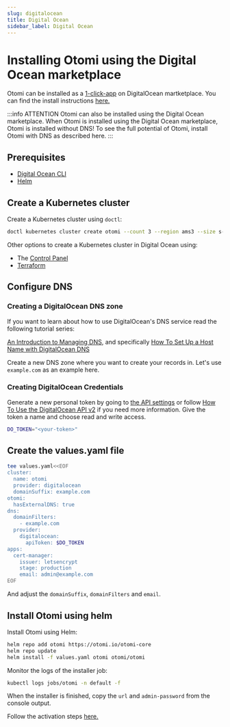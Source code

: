 ```yaml
---
slug: digitalocean
title: Digital Ocean
sidebar_label: Digital Ocean
---
```


# Installing Otomi using the Digital Ocean marketplace

Otomi can be installed as a [1-click-app](https://marketplace.digitalocean.com/apps/otomi?refcode=476bfcac9ec9&action=deploy) on DigitalOcean martketplace. You can find the install instructions [here.](https://marketplace.digitalocean.com/apps/otomi)

:::info ATTENTION
Otomi can also be installed using the Digital Ocean  marketplace. When Otomi is installed using the Digital Ocean marketplace, Otomi is installed without DNS! To see the full potential of Otomi, install Otomi with DNS as described here.
:::

## Prerequisites

- [Digital Ocean CLI](https://docs.digitalocean.com/reference/doctl/how-to/install/)
- [Helm](https://kubernetes.io/docs/tasks/tools/)

## Create a Kubernetes cluster

Create a Kubernetes cluster using `doctl`:

```bash
doctl kubernetes cluster create otomi --count 3 --region ams3 --size s-4vcpu-8gb --version 1.27.6-do.0
```

Other options to create a Kubernetes cluster in Digital Ocean using:

- The [Control Panel](https://docs.digitalocean.com/products/kubernetes/how-to/create-clusters/)
- [Terraform](https://registry.terraform.io/providers/digitalocean/digitalocean/latest/docs/resources/kubernetes_cluster)

## Configure DNS

### Creating a DigitalOcean DNS zone

If you want to learn about how to use DigitalOcean's DNS service read the following tutorial series:

[An Introduction to Managing DNS](https://www.digitalocean.com/community/tutorial_series/an-introduction-to-managing-dns), and specifically [How To Set Up a Host Name with DigitalOcean DNS](https://www.digitalocean.com/community/tutorials/how-to-set-up-a-host-name-with-digitalocean)

Create a new DNS zone where you want to create your records in. Let's use `example.com` as an example here.

### Creating DigitalOcean Credentials

Generate a new personal token by going to [the API settings](https://cloud.digitalocean.com/settings/api/tokens) or follow [How To Use the DigitalOcean API v2](https://www.digitalocean.com/community/tutorials/how-to-use-the-digitalocean-api-v2) if you need more information. Give the token a name and choose read and write access.

```bash
DO_TOKEN="<your-token>"
```

## Create the values.yaml file

```bash
tee values.yaml<<EOF
cluster:
  name: otomi
  provider: digitalocean
  domainSuffix: example.com
otomi:
  hasExternalDNS: true
dns:
  domainFilters: 
    - example.com
  provider:
    digitalocean:
      apiToken: $DO_TOKEN
apps:
  cert-manager:
    issuer: letsencrypt
    stage: production
    email: admin@example.com
EOF
```

And adjust the `domainSuffix`, `domainFilters` and `email`.

## Install Otomi using helm

Install Otomi using Helm:

```bash
helm repo add otomi https://otomi.io/otomi-core
helm repo update
helm install -f values.yaml otomi otomi/otomi
```

Monitor the logs of the installer job:

```bash
kubectl logs jobs/otomi -n default -f
```

When the installer is finished, copy the `url` and `admin-password` from the console output.

Follow the activation steps [here.](https://otomi.io/docs/get-started/activation)